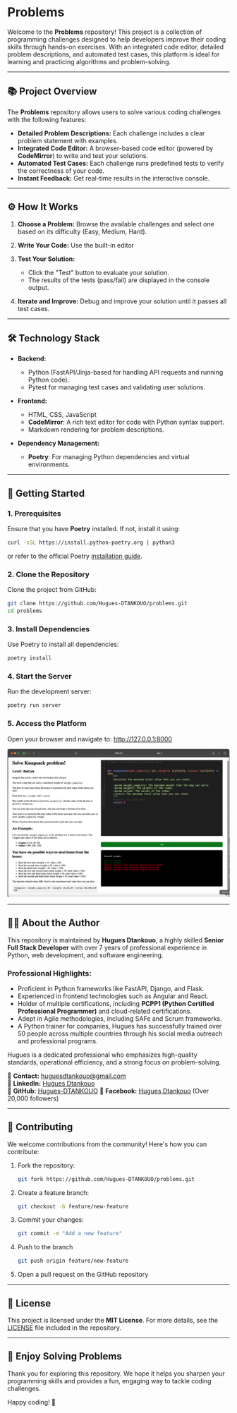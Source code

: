 # Problems

Welcome to the **Problems** repository! This project is a collection of programming challenges designed to help developers improve their coding skills through hands-on exercises. With an integrated code editor, detailed problem descriptions, and automated test cases, this platform is ideal for learning and practicing algorithms and problem-solving.

---

## 📚 **Project Overview**

The **Problems** repository allows users to solve various coding challenges with the following features:
- **Detailed Problem Descriptions:** Each challenge includes a clear problem statement with examples.
- **Integrated Code Editor:** A browser-based code editor (powered by **CodeMirror**) to write and test your solutions.
- **Automated Test Cases:** Each challenge runs predefined tests to verify the correctness of your code.
- **Instant Feedback:** Get real-time results in the interactive console.

---

## ⚙️ **How It Works**

1. **Choose a Problem:**
   Browse the available challenges and select one based on its difficulty (Easy, Medium, Hard).

2. **Write Your Code:**
   Use the built-in editor

3. **Test Your Solution:**
   - Click the "Test" button to evaluate your solution.
   - The results of the tests (pass/fail) are displayed in the console output.

4. **Iterate and Improve:**
   Debug and improve your solution until it passes all test cases.

---

## 🛠 **Technology Stack**

- **Backend:**
  - Python (FastAPI/Jinja-based for handling API requests and running Python code).
  - Pytest for managing test cases and validating user solutions.

- **Frontend:**
  - HTML, CSS, JavaScript
  - **CodeMirror**: A rich text editor for code with Python syntax support.
  - Markdown rendering for problem descriptions.

- **Dependency Management:**
  - **Poetry**: For managing Python dependencies and virtual environments.

---

## 🚀 **Getting Started**

### 1. Prerequisites
Ensure that you have **Poetry** installed. If not, install it using:
```bash
curl -sSL https://install.python-poetry.org | python3
```
or refer to the official Poetry [installation guide](https://python-poetry.org/docs/#installation).

### 2. Clone the Repository
Clone the project from GitHub:
```bash
git clone https://github.com/Hugues-DTANKOUO/problems.git
cd problems
```

### 3. Install Dependencies
Use Poetry to install all dependencies:
```bash
poetry install
```

### 4. Start the Server
Run the development server:
```bash
poetry run server
```

### 5. Access the Platform
Open your browser and navigate to: http://127.0.0.1:8000

![screenshot](./problems-screenshot.png)

---

## 🧑‍💻 **About the Author**

This repository is maintained by **Hugues Dtankouo**, a highly skilled **Senior Full Stack Developer** with over 7 years of professional experience in Python, web development, and software engineering.

### **Professional Highlights:**
- Proficient in Python frameworks like FastAPI, Django, and Flask.
- Experienced in frontend technologies such as Angular and React.
- Holder of multiple certifications, including **PCPP1 (Python Certified Professional Programmer)** and cloud-related certifications.
- Adept in Agile methodologies, including SAFe and Scrum frameworks.
- A Python trainer for companies, Hugues has successfully trained over 50 people across multiple countries through his social media outreach and professional programs.

Hugues is a dedicated professional who emphasizes high-quality standards, operational efficiency, and a strong focus on problem-solving.

📧 **Contact:** [huguesdtankouo@gmail.com](mailto:huguesdtankouo@gmail.com)  
🔗 **LinkedIn:** [Hugues Dtankouo](https://www.linkedin.com/in/dtankouo)  
🔗 **GitHub:** [Hugues-DTANKOUO](https://github.com/Hugues-DTANKOUO)
🔗 **Facebook:** [Hugues Dtankouo](https://www.facebook.com/ing.hugues.dtankouo) (Over 20,000 followers)

---

## 🌟 **Contributing**

We welcome contributions from the community! Here's how you can contribute:

1. Fork the repository:
   ```bash
   git fork https://github.com/Hugues-DTANKOUO/problems.git
   ```

2. Create a feature branch:
    ```bash
    git checkout -b feature/new-feature
    ```

3. Commit your changes:
    ```bash
    git commit -m "Add a new feature"
    ```

4. Push to the branch
    ```bash
    git push origin feature/new-feature
    ```

5. Open a pull request on the GitHub repository

---

## 📄 **License**

This project is licensed under the **MIT License**. For more details, see the [LICENSE](LICENSE) file included in the repository.

---

## 🎉 **Enjoy Solving Problems**

Thank you for exploring this repository. We hope it helps you sharpen your programming skills and provides a fun, engaging way to tackle coding challenges.

Happy coding! 🚀